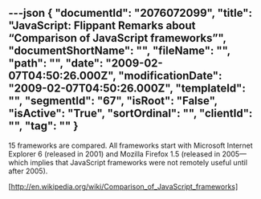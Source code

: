 ---json
{
  "documentId": "2076072099",
  "title": "JavaScript: Flippant Remarks about “Comparison of JavaScript frameworks”",
  "documentShortName": "",
  "fileName": "",
  "path": "",
  "date": "2009-02-07T04:50:26.000Z",
  "modificationDate": "2009-02-07T04:50:26.000Z",
  "templateId": "",
  "segmentId": "67",
  "isRoot": "False",
  "isActive": "True",
  "sortOrdinal": "",
  "clientId": "",
  "tag": ""
}
---

15 frameworks are compared. All frameworks start with Microsoft Internet Explorer 6 (released in 2001) and Mozilla Firefox 1.5 (released in 2005—which implies that JavaScript frameworks were not remotely useful until after 2005).

[http://en.wikipedia.org/wiki/Comparison_of_JavaScript_frameworks]
